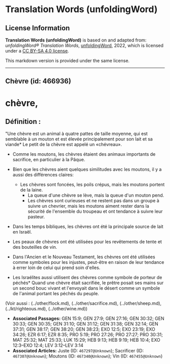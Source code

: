# Translation Words (unfoldingWord)

## License Information

**Translation Words (unfoldingWord)** is based on and adapted from: _unfoldingWord® Translation Words_, [unfoldingWord](https://unfoldingword.org/utw), 2022, which is licensed under a [CC BY-SA 4.0 license](https://creativecommons.org/licenses/by-sa/4.0/legalcode.en).

This markdown version is provided under the same license.



--------------------------------

## Chèvre (id: 466936)

chèvre,
=======

Définition :
------------

"Une chèvre est un animal à quatre pattes de taille moyenne, qui est semblable à un mouton et est élevée principalement pour son lait et sa viande\* Le petit de la chèvre est appelé un «chévreau».

* Comme les moutons, les chèvres étaient des animaux importants de sacrifice, en particulier à la Pâque.
* Bien que les chèvres aient quelques similitudes avec les moutons, il y a aussi des différences claires:

    + Les chèvres sont foncées, les poils crépus, mais les moutons portent de la laine.
        + La queue d'une chèvre se lève, mais la queue d'un mouton pend.
        + Les chèvres sont curieuses et ne restent pas dans un groupe à suivre un chevrier, mais les moutons aiment rester dans la sécurité de l'ensemble du troupeau et ont tendance à suivre leur pasteur.
* Dans les temps bibliques, les chèvres ont été la principale source de lait en Israël.
* Les peaux de chèvres ont été utilisées pour les revêtements de tente et des bouteilles de vin.
* Dans l'Ancien et le Nouveau Testament, les chèvres ont été utilisées comme symboles pour les injustes, peut\-être en raison de leur tendance à errer loin de celui qui prend soin d'elles.
* Les Israélites aussi utilisent des chèvres comme symbole de porteur de péchés\* Quand une chèvre était sacrifiée, le prêtre posait ses mains sur un second bouc vivant et l'envoyait dans le désert comme un symbole de l'animal portant les péchés du peuple.

(Voir aussi : (../other/flock.md), (../other/sacrifice.md), (../other/sheep.md), (../kt/righteous.md), (../other/wine.md))

* **Associated Passages:** GEN 15:9; GEN 27:9; GEN 27:16; GEN 30:32; GEN 30:33; GEN 30:35; GEN 31:10; GEN 31:12; GEN 31:38; GEN 32:14; GEN 37:31; GEN 38:17; GEN 38:20; GEN 38:23; EXO 12:5; EXO 23:19; EXO 34:26; EZR 6:17; EZR 8:35; PRO 5:19; PRO 27:26; PRO 27:27; PRO 30:31; MAT 25:32; MAT 25:33; LUK 15:29; HEB 9:13; HEB 9:19; HEB 10:4; EXO 12:3–EXO 12:4; LEV 3:12–LEV 3:14
* **Associated Articles:** Juste (ID: `467297@Unknown`); Sacrificer (ID: `467307@Unknown`); Moutons (ID: `467340@Unknown`); Vin (ID: `467455@Unknown`)

